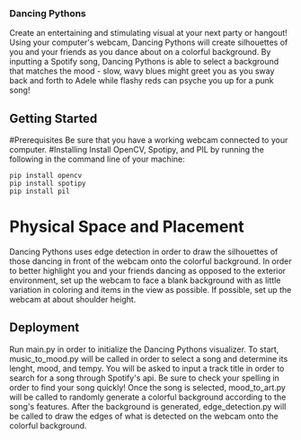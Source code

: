 ### Dancing Pythons
Create an entertaining and stimulating visual at your next party or hangout! Using your computer's webcam, Dancing Pythons will create silhouettes of you and your friends as you dance about on a colorful background. By inputting a Spotify song, Dancing Pythons is able to select a background that matches the mood - slow, wavy blues might greet you as you sway back and forth to Adele while flashy reds can psyche you up for a punk song! 

## Getting Started
#Prerequisites
Be sure that you have a working webcam connected to your computer.
#Installing
Install OpenCV, Spotipy, and PIL by running the following in the command line of your machine:
```
pip install opencv
pip install spotipy
pip install pil
```
# Physical Space and Placement
Dancing Pythons uses edge detection in order to draw the silhouettes of those dancing in front of the webcam onto the colorful background. In order to better highlight you and your friends dancing as opposed to the exterior environment, set up the webcam to face a blank background with as little variation in coloring and items in the view as possible. If possible, set up the webcam at about shoulder height.

## Deployment
Run main.py in order to initialize the Dancing Pythons visualizer.
To start, music_to_mood.py will be called in order to select a song and determine its lenght, mood, and tempy. You will be asked to input a track title in order to search for a song through Spotify's api. Be sure to check your spelling in order to find your song quickly!
Once the song is selected, mood_to_art.py will be called to randomly generate a colorful background according to the song's features.
After the background is generated, edge_detection.py will be called to draw the edges of what is detected on the webcam onto the colorful background. 
